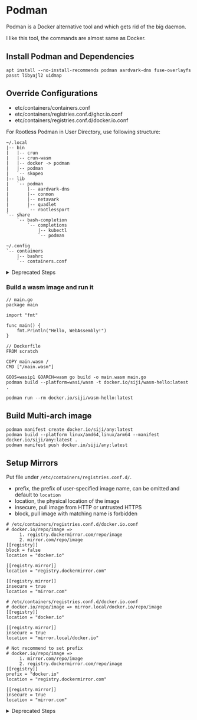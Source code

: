 # Podman

Podman is a Docker alternative tool and which gets rid of the big daemon.

I like this tool, the commands are almost same as Docker.

## Install Podman and Dependencies

```
apt install --no-install-recommends podman aardvark-dns fuse-overlayfs passt libyajl2 uidmap
```

## Override Configurations

* etc/containers/containers.conf
* etc/containers/registries.conf.d/ghcr.io.conf
* etc/containers/registries.conf.d/docker.io.conf

For Rootless Podman in User Directory, use following structure:

```
~/.local
|-- bin
|   |-- crun
|   |-- crun-wasm
|   |-- docker -> podman
|   |-- podman
|   `-- skopeo
|-- lib
|   `-- podman
|       |-- aardvark-dns
|       |-- conmon
|       |-- netavark
|       |-- quadlet
|       `-- rootlessport
`-- share
    `-- bash-completion
        `-- completions
            |-- kubectl
            `-- podman

~/.config
`-- containers
    |-- bashrc
    `-- containers.conf
```

<details>
  <summary>Deprecated Steps</summary>

## Build Podman Binaries

Podman is stable enough in Debian and Ubuntu latest releases, I think I don't need to manually build it anymore.

Build all the Podman required binaries inside container.

```
apt install --no-install-recommends docker.io
docker run --rm -v $(pwd):/data docker.io/library/ubuntu:24.04 /data/build-podman.sh
apt purge docker.io containerd runc
rm -rf /var/lib/docker

rsync -a files/* /
```

For Rootless Podman:

* copy the binaries to `~/.local/{bin,lib,libexec}`
* copy the configuration to `~/.config/containers/containers.conf`
* append `. ~/.config/containers/bashrc` to your bashrc

## Install Podman Runtime Dependencies

```
apt install fuse-overlayfs passt libyajl2 uidmap
```

## Use wasm with Podman

### Rebuild crun with wasmedge runtime

Install wasmedge, you will get the header files, then build crun to enable wasmedge runtime:

```
git clone https://github.com/containers/crun
cd crun
./autogen.sh
./configure --with-wasmedge
make
cp crun /usr/bin/crun-wasm

crun-wasm -v
crun version 1.14.4
commit: a220ca661ce078f2c37b38c92e66cf66c012d9c1
rundir: /run/user/1000/crun
spec: 1.0.0
+SYSTEMD +SELINUX +APPARMOR +CAP +SECCOMP +EBPF +CRIU +WASM:wasmedge +YAJL
```
</details>

### Build a wasm image and run it

```
// main.go
package main

import "fmt"

func main() {
	fmt.Println("Hello, WebAssembly!")
}
```

```
// Dockerfile
FROM scratch

COPY main.wasm /
CMD ["/main.wasm"]
```

```
GOOS=wasip1 GOARCH=wasm go build -o main.wasm main.go
podman build --platform=wasi/wasm -t docker.io/siji/wasm-hello:latest .

podman run --rm docker.io/siji/wasm-hello:latest
```

## Build Multi-arch image

```
podman manifest create docker.io/siji/any:latest
podman build --platform linux/amd64,linux/arm64 --manifest docker.io/siji/any:latest .
podman manifest push docker.io/siji/any:latest
```

## Setup Mirrors

Put file under `/etc/containers/registries.conf.d/`.

* prefix, the prefix of user-specified image name, can be omitted and default to `location`
* location, the physical location of the image
* insecure, pull image from HTTP or untrusted HTTPS
* block, pull image with matching name is forbidden

```
# /etc/containers/registries.conf.d/docker.io.conf
# docker.io/repo/image =>
     1. registry.dockermirror.com/repo/image
     2. mirror.com/repo/image
[[registry]]
block = false
location = "docker.io"

[[registry.mirror]]
location = "registry.dockermirror.com"

[[registry.mirror]]
insecure = true
location = "mirror.com"
```

```
# /etc/containers/registries.conf.d/docker.io.conf
# docker.io/repo/image => mirror.local/docker.io/repo/image
[[registry]]
location = "docker.io"

[[registry.mirror]]
insecure = true
location = "mirror.local/docker.io"
```

```
# Not recommend to set prefix
# docker.io/repo/image =>
     1. mirror.com/repo/image
     2. registry.dockermirror.com/repo/image
[[registry]]
prefix = "docker.io"
location = "registry.dockermirror.com"

[[registry.mirror]]
insecure = true
location = "mirror.com"
```

<details>
  <summary>Deprecated Steps</summary>

## Build Podman

### Install Build Library

```
apt install \
  btrfs-progs \
  gcc \
  iptables \
  libassuan-dev \
  libbtrfs-dev \
  libc6-dev \
  libdevmapper-dev \
  libglib2.0-dev \
  libgpgme-dev \
  libgpg-error-dev \
  libprotobuf-dev \
  libprotobuf-c-dev \
  libseccomp-dev \
  libselinux1-dev \
  libsystemd-dev \
  make \
  pkg-config \
  uidmap
```

### Build conmon

NOTE: The pre-built binary has issues.

```
git clone https://github.com/containers/conmon
cd conmon
make

mkdir -p /usr/libexec/podman
cp bin/conmon /usr/libexec/podman/
```

### Build podman

```
git clone https://github.com/containers/podman
cd podman
make BUILDTAGS="selinux seccomp systemd"

cp bin/podman /usr/bin/

podman completion bash > /usr/share/bash-completion/completions/podman
```

### Build Skopeo

```
git clone https://github.com/containers/skopeo
cd skopeo
make bin/skopeo

cp bin/skopeo /usr/bin/
skopeo completion bash > /usr/share/bash-completion/completions/skopeo
```

### Install Helpers

```
CRUN_VERSION=$(curl -sSL https://api.github.com/repos/containers/crun/releases/latest | jq -r .tag_name)
curl -Lo /usr/bin/crun https://github.com/containers/crun/releases/download/${CRUN_VERSION}/crun-${CRUN_VERSION}-linux-amd64
chmod 755 /usr/bin/crun

curl -Lo /usr/libexec/podman/netavark.gz https://github.com/containers/netavark/releases/latest/download/netavark.gz
gunzip /usr/libexec/podman/netavark.gz

curl -Lo /usr/libexec/podman/aardvark-dns.gz https://github.com/containers/aardvark-dns/releases/latest/download/aardvark-dns.gz
gunzip /usr/libexec/podman/aardvark-dns.gz

curl -Lo /usr/libexec/podman/catatonit https://github.com/openSUSE/catatonit/releases/latest/download/catatonit.x86_64

chmod 755 /usr/libexec/podman/*
```

### Create Configuration files

* /etc/containers/policy.json
* /etc/containers/containers.conf
* /etc/containers/registries.conf

### On WSL2

由于 WSL2 内核不支持 nftables，因此需要将 iptables 设置为 legacy 模式。

```
update-alternatives --set iptables /usr/sbin/iptables-legacy
update-alternatives --set ip6tables /usr/sbin/ip6tables-legacy
```

### Rootless Podman

```
apt install fuse-overlayfs passt uidmap

vim ~/.config/containers/storage.conf
[storage]
  driver = "overlay"

[storage.options]
  mount_program = "/usr/bin/fuse-overlayfs"
```
</details>
